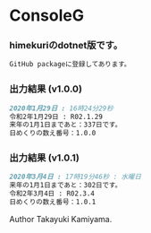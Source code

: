 # ConsoleG

### himekuriのdotnet版です。

```markdown
GitHub packageに登録してあります。
```

### 出力結果 (v1.0.0)

```markdown
2020年1月29日 : 16時24分29秒
令和2年1月29日 : R02.1.29
来年の1月1日まであと：337日です。
日めくりの数え番号：1.0.0
```

### 出力結果 (v1.0.1)

```markdown
2020年3月4日 : 17時19分46秒 : 水曜日
来年の1月1日まであと：302日です。
令和2年3月4日 : R02.3.4
日めくりの数え番号：1.0.1
```

Author Takayuki Kamiyama.
